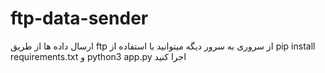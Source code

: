 
# ftp-data-sender


ارسال داده ها از طریق ftp از سروری به سرور دیگه
میتوانید با استفاده از pip install requirements.txt و python3 app.py اجرا کنید